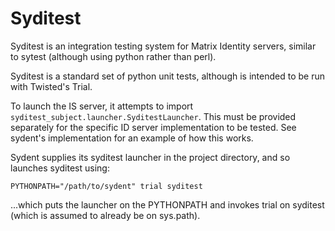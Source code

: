 Syditest
========

Syditest is an integration testing system for Matrix Identity servers, similar
to sytest (although using python rather than perl).

Syditest is a standard set of python unit tests, although is intended to be run
with Twisted's Trial.

To launch the IS server, it attempts to import
`syditest_subject.launcher.SyditestLauncher`. This must be provided separately
for the specific ID server implementation to be tested. See sydent's implementation
for an example of how this works.

Sydent supplies its syditest launcher in the project directory, and so launches
syditest using:

```
PYTHONPATH="/path/to/sydent" trial syditest
```

...which puts the launcher on the PYTHONPATH and invokes trial on syditest (which
is assumed to already be on sys.path).
